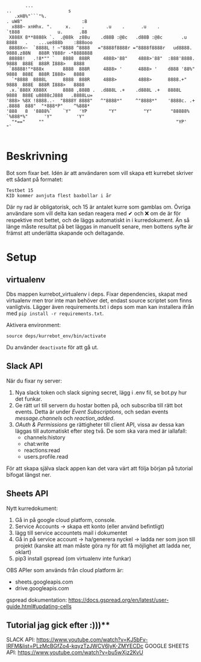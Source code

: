 ```
       ...                                                                   ..                     s    
   .xH8%"```"%.                                                        . uW8"                      :8    
  x888~ xnHhx. ".     x.    .        .u    .      .u    .              `t888              u.      .88    
 X888X 8**8888k `.  .@88k  z88u    .d88B :@8c   .d88B :@8c       .u     8888   .    ...ue888b    :888ooo 
 8888X<~  `8888L ! ~"8888 ^8888   ="8888f8888r ="8888f8888r   ud8888.   9888.z88N   888R Y888r -*8888888 
 88888!   .!8*"" `   8888  888R     4888>'88"    4888>'88"  :888'8888.  9888  888E  888R I888>   8888    
 `88888!"*888x       8888  888R     4888> '      4888> '    d888 '88%"  9888  888E  888R I888>   8888    
  `*8888  8888L      8888  888R     4888>        4888>      8888.+"     9888  888E  888R I888>   8888    
 .x.`888X X888X      8888 ,888B .  .d888L .+    .d888L .+   8888L       9888  888E u8888cJ888   .8888Lu= 
'888> %8X !8888..-  "8888Y 8888"   ^"8888*"     ^"8888*"    '8888c. .+ .8888  888"  "*888*P"    ^%888*   
'888   8  '8888%`    `Y"   'YP        "Y"          "Y"       "88888%    `%888*%"      'Y"         'Y"    
  "*=="     ""                                                 "YP'        "`                            
                                                                                                                                                                                                                  
```                                                                                               
                                                                                                    
# Beskrivning

Bot som fixar bet. Idén är att användaren som vill skapa ett kurrebet skriver ett sådant på formatet:

```
Testbet 15
KID kommer avnjuta flest baxbollar i år
```

Där ny rad är obligatorisk, och 15 är antalet kurre som gamblas om. Övriga användare som vill delta kan sedan reagera med ✔ och ❌ om de är för respektive mot bettet, och de läggs automatiskt in i kurredokument. Än så länge måste resultat på bet läggas in manuellt senare, men bottens syfte är främst att underlätta skapande och deltagande.

# Setup

## virtualenv

Dbs mappen kurrebot_virtualenv i deps. Fixar dependencies, skapat med virtualenv men tror inte man behöver det, endast source scriptet som finns vanligtvis. Lägger även requirements.txt i deps som man kan installera ifrån med ```pip install -r requirements.txt```.

Aktivera environment:

``` source deps/kurrebot_env/bin/activate ```

Du använder ```deactivate``` för att gå ut.


## Slack API

När du fixar ny server:

1. Nya slack token och slack signing secret, lägg i .env fil, se bot.py hur det funkar.
2. Ge rätt url till servern du hostar botten på, och subscriba till rätt bot events. Detta är under *Event Subscriptions*, och sedan events *message.channels* och *reaction_added*.
3. *OAuth & Permissions* ge rättigheter till client API, vissa av dessa kan läggas till automatiskt efter steg två. De som ska vara med är iallafall:
    * channels:history
    * chat:write
    * reactions:read
    * users.profile.read

För att skapa själva slack appen kan det vara värt att följa början på tutorial bifogat längst ner.

## Sheets API

Nytt kurredokument:

1. Gå in på google cloud platform, console.
2. Service Accounts -> skapa ett konto (eller använd befintligt)
3. lägg till service accountets mail i dokumentet
4. Gå in på service account -> ha/generera nyckel -> ladda ner som json till projekt (kanske att man måste göra ny för att få möjlighet att ladda ner, oklart)
5. pip3 install gspread (om virtualenv inte funkar)

OBS APIer som används från cloud platform är:
* sheets.googleapis.com
* drive.googleapis.com

gspread dokumentation: https://docs.gspread.org/en/latest/user-guide.html#updating-cells 

## Tutorial jag gick efter :)))**

SLACK API: https://www.youtube.com/watch?v=KJ5bFv-IRFM&list=PLzMcBGfZo4-kqyzTzJWCV6lyK-ZMYECDc
GOOGLE SHEETS API: https://www.youtube.com/watch?v=bu5wXjz2KvU